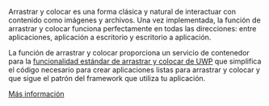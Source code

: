 ﻿Arrastrar y colocar es una forma clásica y natural de interactuar con contenido como imágenes y archivos. Una vez implementada, la función de arrastrar y colocar funciona perfectamente en todas las direcciones: entre aplicaciones, aplicación a escritorio y escritorio a aplicación.

La función de arrastrar y colocar proporciona un servicio de contenedor para la [funcionalidad estándar de arrastrar y colocar de UWP](https://docs.microsoft.com/en-us/windows/uwp/design/input/drag-and-drop) que simplifica el código necesario para crear aplicaciones listas para arrastrar y colocar y que sigue el patrón del framework que utiliza tu aplicación.

[Más información](https://github.com/Microsoft/WindowsTemplateStudio/blob/dev/docs/features/drag-and-drop.md)
